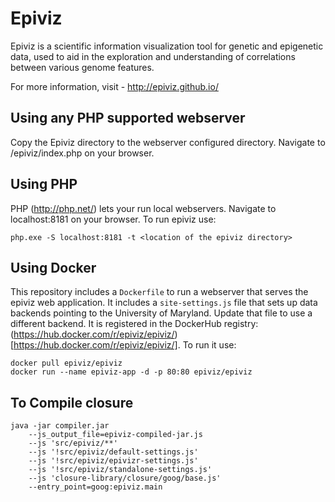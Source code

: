 Epiviz
======

Epiviz is a scientific information visualization tool for genetic and epigenetic data, used to aid in the exploration and understanding of correlations between various genome features.

For more information, visit - http://epiviz.github.io/

Using any PHP supported webserver
---------------------------------
Copy the Epiviz directory to the webserver configured directory. Navigate to <webserver-ip>/epiviz/index.php on your browser.

Using PHP
---------
PHP (http://php.net/) lets your run local webservers. Navigate to localhost:8181 on your browser.
To run epiviz use:
```
php.exe -S localhost:8181 -t <location of the epiviz directory>
```

Using Docker
-------------------

This repository includes a `Dockerfile` to run a webserver that serves
the epiviz web application. It includes a `site-settings.js` file that
sets up data backends pointing to the University of Maryland. Update
that file to use a different backend. It is registered in the DockerHub
registry: (https://hub.docker.com/r/epiviz/epiviz/)[https://hub.docker.com/r/epiviz/epiviz/].
To run it use:

```shell
docker pull epiviz/epiviz
docker run --name epiviz-app -d -p 80:80 epiviz/epiviz
```

To Compile closure
-------------------

```
java -jar compiler.jar 
    --js_output_file=epiviz-compiled-jar.js 
    --js 'src/epiviz/**' 
    --js '!src/epiviz/default-settings.js' 
    --js '!src/epiviz/epivizr-settings.js' 
    --js '!src/epiviz/standalone-settings.js' 
    --js 'closure-library/closure/goog/base.js' 
    --entry_point=goog:epiviz.main
```